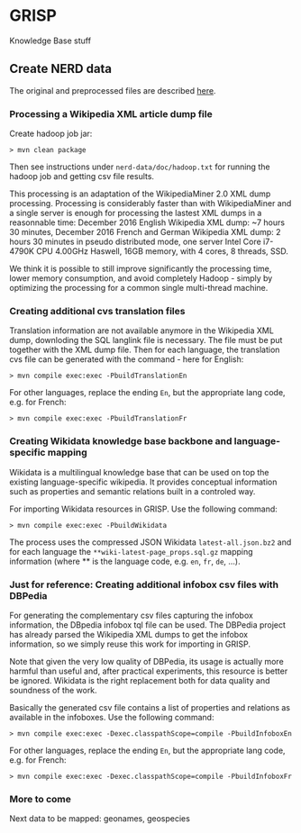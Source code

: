 # GRISP

Knowledge Base stuff

## Create NERD data

The original and preprocessed files are described [here](nerd-data/data/preprocessed-wikipedia-files.md). 

### Processing a Wikipedia XML article dump file

Create hadoop job jar:

```
> mvn clean package
```

Then see instructions under ```nerd-data/doc/hadoop.txt``` for running the hadoop job and getting csv file results.

This processing is an adaptation of the WikipediaMiner 2.0 XML dump processing. Processing is considerably faster than with WikipediaMiner and a single server is enough for processing the lastest XML dumps in a reasonnable time: December 2016 English Wikipedia XML dump: ~7 hours 30 minutes, December 2016 French and German Wikipedia XML dump: 2 hours 30 minutes in pseudo distributed mode, one server Intel Core i7-4790K CPU 4.00GHz Haswell, 16GB memory, with 4 cores, 8 threads, SSD. 

We think it is possible to still improve significantly the processing time, lower memory consumption, and avoid completely Hadoop - simply by optimizing the processing for a common single multi-thread machine. 

### Creating additional cvs translation files

Translation information are not available anymore in the Wikipedia XML dump, downloding the SQL langlink file is necessary. The file must be put together with the XML dump file. Then for each language, the translation cvs file can be generated with the command - here for English: 

```
> mvn compile exec:exec -PbuildTranslationEn
```

For other languages, replace the ending ```En```, but the appropriate lang code, e.g. for French:

```
> mvn compile exec:exec -PbuildTranslationFr
```

### Creating Wikidata knowledge base backbone and language-specific mapping

Wikidata is a multilingual knowledge base that can be used on top the existing language-specific wikipedia. It provides conceptual information such as properties and semantic relations built in a controled way. 

For  importing Wikidata resources in GRISP. Use the following command:

```
> mvn compile exec:exec -PbuildWikidata
```

The process uses the compressed JSON Wikidata ``latest-all.json.bz2`` and for each language the ``**wiki-latest-page_props.sql.gz`` mapping information (where ** is the language code, e.g. `en`, `fr`, `de`, ...). 


### Just for reference: Creating additional infobox csv files with DBPedia

For generating the complementary csv files capturing the infobox information, the DBpedia infobox tql file can be used. The DBPedia project has already parsed the Wikipedia XML dumps to get the infobox information, so we simply reuse this work for importing in GRISP. 

Note that given the very low quality of DBPedia, its usage is actually more harmful than useful and, after practical experiments, this resource is better be ignored. Wikidata is the right replacement both for data quality and soundness of the work. 

Basically the generated csv file contains a list of properties and relations as available in the infoboxes. Use the following command:

```
> mvn compile exec:exec -Dexec.classpathScope=compile -PbuildInfoboxEn
```

For other languages, replace the ending ```En```, but the appropriate lang code, e.g. for French:

```
> mvn compile exec:exec -Dexec.classpathScope=compile -PbuildInfoboxFr
```

### More to come

Next data to be mapped: geonames, geospecies
